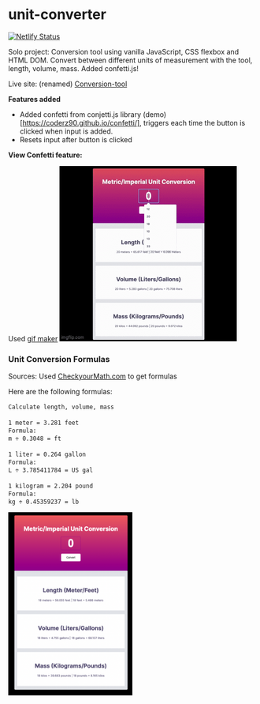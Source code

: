 # unit-converter

[![Netlify Status](https://api.netlify.com/api/v1/badges/d98c8093-34c6-4ae2-b9f8-f1cf35e75134/deploy-status)](https://app.netlify.com/sites/conversion-tool/deploys)

Solo project: Conversion tool using vanilla JavaScript, CSS flexbox and HTML DOM.
Convert between different units of measurement with the tool, length, volume, mass. Added confetti.js!

Live site: (renamed) [Conversion-tool](https://conversion-tool.netlify.app/)

**Features added**
 - Added confetti from conjetti.js library (demo)[https://coderz90.github.io/confetti/], triggers each time the button is clicked when input is added.
 - Resets input after button is clicked

**View Confetti feature:**

Used [gif maker](https://imgflip.com/gif-maker)
 ![gif app in use](https://github.com/IngridGdesigns/unit-converter/blob/main/unit-converter.gif)

### Unit Conversion Formulas

Sources: Used [CheckyourMath.com](https://www.checkyourmath.com/convert/length/km_feet.php) to get formulas

Here are the following formulas:

```
Calculate length, volume, mass

1 meter = 3.281 feet 
Formula:
m ÷ 0.3048 = ft

1 liter = 0.264 gallon
Formula:
L ÷ 3.785411784 = US gal

1 kilogram = 2.204 pound
Formula:
kg ÷ 0.45359237 = lb

```

<img src="https://github.com/IngridGdesigns/unit-converter/blob/main/unitConverter-screenshot.png" width="50%" height="50%">

